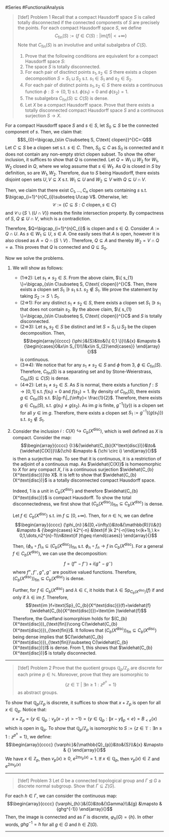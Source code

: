 #Series #FunctionalAnalysis 

> [!def] Problem 1
> Recall that a compact Hausdorff space $S$ is called totally disconnected if the connected components of $S$ are precisely the points. For each compact Hausdorff space $S$, we define $$C_{\text{fin}}(S):=\{ f\in C(S):\left| \text{im}(f) \right| <+\infty \}$$Note that $C_{\text{fin}}(S)$ is an involutive and unital subalgebra of $C(S)$.
> 1. Prove that the following conditions are equivalent for a compact Hausdorff space $S$:
> 	1. The space $S$ is totally disconnected. 
> 	2. For each pair of disctinct points $s_{1},s_{2}\in S$ there exists a clopen decomposition $S=S_{1}\sqcup S_{2}$ s.t. $s_{1}\in S_{1}$ and $s_{2}\in S_{2}$. 
> 	3. For each pair of distinct points $s_{1},s_{2} \in S$ there exists a continuous function $\phi:S\to \{ 0,1 \}$ s.t. $\phi(s_{1})=0$ and $\phi(s_{2})=1$. 
> 	4. The subalgebra $C_{\text{fin}}(S)\subseteq C(S)$  is dense.
> 2. Let $X$ be a compact Hausdorff space. Prove that there exists a totally disconnected compact Hausdorff space $S$ and a continuous surjection $S\to X$.

For a compact Hausdorff space $S$ and $s\in S$, let $S_{0}\subseteq S$ be the connected component of $s$. Then, we claim that:$$S_{0}=\bigcap_{s\in C\subseteq S, C\text{ clopen}}^{}C=:Q$$
Let $C\subseteq S$ be a clopen set s.t. $s\in C$. Then, $S_{0}\subseteq C$ as $S_{0}$ is connected and it does not contain any non-empty strict clopen subset. To show the other inclusion, it suffices to show that $Q$ is connected. Let $Q=W_{1}\sqcup W_{2}$ for $W_{1},W_{2}$ closed in $Q$, where we wlog assume that $s\in W_{1}$. As $Q$ is closed in $S$ by definition, so are $W_{1},W_{2}$. Therefore, due to $S$ being Hausdorff, there exists disjoint open sets $U,V\subseteq X$ s.t. $W_{1}\subseteq U$ and $W_{2}\subseteq V$ with $Q\subseteq U\cap V$. 
	  
Then, we claim that there exist $C_{1},\dots,C_{n}$ clopen sets containing $s$ s.t. $\bigcap_{i=1}^{n}C_{i}\subseteq U\cap V$. Otherwise, let: $$\mathcal{C}:=\{ C\subseteq S: C \text{ clopen}, s\in C \}$$ and $\mathcal{C}\cup \{ S \backslash (U\cap V) \}$ meets the finite intersection property. By compactness of $S$, $Q\not\subseteq U\cap V$, which is a contradiction.
	  
Therefore, $Q=\bigcap_{i=1}^{n}C_{i}$ is clopen and $s\in Q$. Consider $A:=Q\cap U$. As $s\in W_{1}\subseteq U$, $s\in A$. One easily sees that $A$ is open, however it is also closed as $A=Q\cap(S \backslash  V)$ . Therefore, $Q\subseteq A$ and thereby $W_{2}=V\cap Q=\varnothing$. This proves that $Q$ is connected and $Q\subseteq S_{0}$.

Now we solve the problems.



1. We will show as follows:
	- (1=>2): Let $s_{1}\neq s_{2}\in S$. From the above claim, $\{ s_{1} \}=\bigcap_{s\in C\subseteq S, C\text{ clopen}}^{}C$. Then, there exists a clopen set $S_{1}\ni s_{1}$ s.t. $s_{2}\notin S_{1}$. We prove the statement by taking $S_{2}:=S \backslash S_{1}$.
	- (2=>1): For any distinct $s_{1}\neq s_{2}\in S$, there exists a clopen set $S_{1}\ni s_{1}$ that does not contain $s_{2}$. By the above claim, $\{ s_{1} \}=\bigcap_{s\in C\subseteq S, C\text{ clopen}}^{}C$ and $S$ is totally disconnected.
	- (2=>3): Let $s_{1},s_{2}\in S$ be distinct and let $S=S_{1}\sqcup S_{2}$ be the clopen decomposition. Then, $$\begin{array}{cccc} {\phi:}&{S}&\to&{\{ 0,1 \}}\\&{x} &\mapsto & {\begin{cases}0&x\in S_{1}\\1&x\in S_{2}\end{cases}} \end{array}{}$$is continuous.
	- (3=>4): We notice that for any $s_{1}\neq s_{2}\in S$ and $\phi$ from 3, $\phi\in C_{\text{fin}}(S)$. Therefore, $C_{\text{fin}}(S)$ is a separating set and by Stone-Weierstrass, $C_{\text{fin}}(S)\subseteq C(S)$ is dense.
	- (4=>2): Let $s_{1}\neq s_{2}\in S$. As $S$ is normal, there exists a function $f:S\to[0,1]$ s.t. $f(s_{1})=0$ and $f(s_{2})=1$. By density of $C_{\text{fin}}(S)$, there exists $g\in C_{\text{fin}}(S)$ s.t. $\|g-f\|_{\infty}< \frac{1}{2}$. Therefore, there exists $g\in C_{\text{fin}}(S)$, s.t. $g(s_{1})\neq g(s_{2})$. As $\text{im }g$ is finite, $g^{-1}(\{ y\})$ is a clopen set for all $y\in \text{im }g$. Therefore, there exists a clopen set $S_{1}:=g^{-1}(\{ g(s_{1}) \})$ s.t. $s_{2}\notin S_{1}$.
2. Consider the inclusion $i:C(X)\hookrightarrow C_{b}(X^{\text{disc}})$, which is well defined as $X$ is compact. Consider the map: $$\begin{array}{cccc} {I:}&{\widehat{C_{b}(X^\text{disc})}}&\to&{\widehat{C(X)}}\\&{\chi} &\mapsto & {\chi \circ i} \end{array}{}$$is then a surjective map. To see that it is continuous, it is a restriction of the adjoint of a continuous map. As $\widehat{C(X)}$ is homeomorphic to $X$ for any compact $X$, $I$ is a continuous surjection $\widehat{C_{b}(X^\text{disc})}\to X$. It is left to show that $\widehat{C_{b}(X^\text{disc})}$ is a totally disconnected compact Hausdorff space.
   
   Indeed, $1$ is a unit in $C_{b}(X^\text{disc})$ and therefore $\widehat{C_{b}(X^\text{disc})}$ is compact Hausdorff. To show the total disconnectedness, we first show that $(C_{b}(X^{\text{disc}}))_{\text{fin}}\subseteq C_{b}(X^\text{disc})$ is dense.
   
   Let $f\in C_{b}(X^\text{disc})$ s.t. $\text{im }f\subseteq[0,+\infty)$. Then, for $n\in \mathbb{N}$, we can define $$\begin{array}{cccc} {\phi_{n}:}&{[0,+\infty)}&\to&{\mathbb{R}}\\&{t} &\mapsto & {\begin{cases} k2^{-n} &\text{if }k 2^{-n}\leq t<(k+1),\  k= 0,1,\dots,n2^{n}-1\\n&\text{if }t\geq n\end{cases}} \end{array}{}$$
   
   Then, $\{ \phi_{n}\circ f \}_{n}\subseteq (C_{b}(X^{\text{disc}}))_{\text{fin}}$ s.t. $\phi_{n}\circ f_{n}\to f$ in $C_{b}(X^{\text{disc}})$. For a general $f\in C_{b}(X^{\text{disc}})$, we can use the decomposition: $$f=(f^+ -f^-)+i(g^+ -g^-)$$where $f^+,f^-,g^+,g^-$ are positive valued functions. Therefore, $(C_{b}(X^{\text{disc}}))_{\text{fin}}\subseteq C_{b}(X^\text{disc})$ is dense.
   
   Further, for $f\in C_{b}(X^\text{disc})$ and $\lambda\in \mathbb{C}$, it holds that $\lambda\in \text{Sp}_{C_{b}(X^\text{disc})}(f)$ if and only if $\lambda \in \text{im }f$. Therefore, $$\text{im }f=\text{Sp}_{C_{b}(X^\text{disc})}(f)=\widehat{f}(\widehat{C_{b}(X^\text{disc})})=\text{im }\widehat{f}$$Therefore, the Guelfand isomorphism holds for $(C_{b}(X^\text{disc}))_{\text{fin}}\cong C(\widehat{C_{b}(X^\text{disc})})_{\text{fin}}$. It follows that $(C_{b}(X^{\text{disc}}))_{\text{fin}}\subseteq C_{b}(X^\text{disc})$ being dense implies that $C(\widehat{C_{b}(X^\text{disc})})_{\text{fin}}\subseteq C(\widehat{C_{b}(X^\text{disc})})$ is dense. From 1, this shows that $\widehat{C_{b}(X^\text{disc})}$ is totally disconnected.
	   
---
> [!def] Problem 2
> Prove that the quotient groups $\mathbb{Q}_{p}/\mathbb{Z}_{p}$ are discrete for each prime $p\in \mathbb{N}$. Moreover, prove that they are isomorphic to $$\{ z\in \mathbb{T}\ |\  \exists n\geq 1:z^{p^n}=1 \}$$ as abstract groups.

To show that $\mathbb{Q}_{p}/\mathbb{Z}_{p}$ is discrete, it suffices to show that $x+\mathbb{Z}_{p}$ is open for all $x\in \mathbb{Q}_{p}$. Notice that: $$x+\mathbb{Z}_{p}=\{ y\in \mathbb{Q}_{p}:v_{p}(x-y)>-1 \}=\{ y\in \mathbb{Q}_{p}:\|x-y\|_{p}<e \}=B_{<e}(x)$$which is open in $\mathbb{Q}_{p}$. To show that $\mathbb{Q}_{p} / \mathbb{Z}_{p}$ is isomorphic to $S:=\{ z\in \mathbb{T}: \exists n\geq 1:z^{p^n}=1 \}$, we define: $$\begin{array}{cccc} {\varphi:}&{\mathbb{Q}_{p}}&\to&{S}\\&{x} &\mapsto & {} \end{array}{}$$We have $x\in \mathbb{Z}_{p}$, then $v_{p}(x)\geq 0$, $e^{2\pi v_{p}(x)}=1$. If $x\in \mathbb{Q}_{p}$, then $v_{p}(x)\in \mathbb{Z}$ and $e^{2\pi v_{p}(x)}$

---
> [!def] Problem 3
> Let $G$ be a connected topological group and $\Gamma\unlhd G$ a discrete normal subgroup. Show that $\Gamma \subseteq Z(G)$.

For each $h\in \Gamma$, we can consider the continuous map: $$\begin{array}{cccc} {\varphi_{h}:}&{G}&\to&{\Gamma}\\&{g} &\mapsto & {ghg^{-1}} \end{array}{}$$Then, the image is connected and as $\Gamma$ is discrete, $\varphi_{h}(G)=\{ h \}$. In other words, $ghg^{-1}=h$ for all $g\in G$ and $h\in Z(G)$.

---
